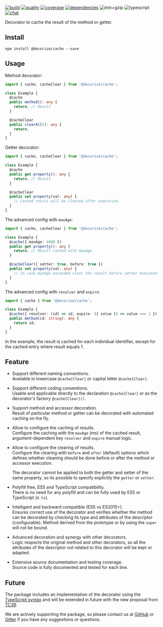 [![build](https://img.shields.io/github/workflow/status/Yokize/decorize/CI/master?style=flat-square&logo=github)](https://github.com/Yokize/decorize/actions)
[![quality](https://img.shields.io/codefactor/grade/github/Yokize/decorize?logo=codefactor&logoColor=white&style=flat-square&label=quality)](https://www.codefactor.io/repository/github/Yokize/decorize)
[![coverage](https://img.shields.io/codacy/coverage/8f0566a3ddca4105aad6ee0585ff5379?style=flat-square&logo=codacy&label=coverage)](https://www.codacy.com/gh/Yokize/decorize?utm_source=github.com&utm_medium=referral&utm_content=Yokize/decorize&utm_campaign=Badge_Coverage)
[![dependencies](https://img.shields.io/librariesio/release/npm/@decorize/cache?style=flat-square&label=dependencies)](https://www.npmjs.com/package/@decorize/cache)
![min+gzip](https://img.shields.io/bundlephobia/minzip/@decorize/cache?style=flat-square&label=min%2Bzip)
![typescript](https://img.shields.io/static/v1?style=flat-square&logo=typescript&color=informational&label&message=3.9)
[![chat](https://img.shields.io/gitter/room/decorize/community?style=flat-square&color=informational&logo=gitter&label)](https://gitter.im/decorize/community)

Decorator to cache the result of the method or getter.

## Install

```shell script
npm install @decorize/cache --save
```

## Usage

Method decorator:

```typescript
import { cache, cacheClear } from '@decorize/cache';

class Example {
  @cache
  public method(): any {
    return; // Result
  }

  @cacheClear
  public clearAll(): any {
    return;
  }
}
```

Getter decorator:

```typescript
import { cache, cacheClear } from '@decorize/cache';

class Example {
  @cache
  public get property(): any {
    return; // Result.
  }

  @cacheClear
  public set property(val: any) {
    // Cached result will be cleared after execution.
  }
}
```

The advanced config with `maxAge`:

```typescript
import { cache, cacheClear } from '@decorize/cache';

class Example {
  @cache({ maxAge: 1000 })
  public get property(): any {
    return; // Result cached with maxAge.
  }

  @cacheClear({ setter: true, before: true })
  public set property(val: any) {
    // In case maxAge exceeded clear the result before setter executed.
  }
}
```

The advanced config with `resolver` and `expire`:

```typescript
import { cache } from '@decorize/cache';

class Example {
  @cache({ resolver: (id) => id, expire: ({ value }) => value === 1 })
  public method(id: string): any {
    return id;
  }
}
```

In the example, the result is cached for each individual identifier, except for the cached entry where result equals 1.

## Feature

- Support different naming conventions.\
  Available in lowercase `@cache[Clear]` or capital letter `@cache[Clear]`.

- Support different coding conventions.\
  Usable and applicable directly to the declaration `@cache[Clear]` or as the decorator's factory `@cache[Clear]()`.

- Support method and accessor decoration.\
  Result of particular method or getter can be decorated with automated caching on the fly.

- Allow to configure the caching of results.\
  Configure the caching with the `maxAge` (ms) of the cached result, argument-dependent key `resolver` and `expire` manual logic.

- Allow to configure the clearing of results.\
  Configure the clearing with `before` and `after` (default) options which defines whether cleaning should be done before or after the method or accessor execution.

  The decorator cannot be applied to both the getter and setter of the same property, so its possible to specify explicitly the `getter` or `setter`.

- Polyfill free, ES5 and TypeScript compatibility.\
  There is no need for any polyfill and can be fully used by ES5 or TypeScript (`d.ts`).

- Intelligent and backward compatible (ES5 vs ES2015+).\
  Ensures correct use of the decorator and verifies whether the method can be decorated by checking its type and attributes of the descriptor (configurable). Method derived from the prototype or by using the `super` will not be bound.

- Advanced decoration and synergy with other decorators.\
  Logic respects the original method and other decorators, so all the attributes of the descriptor not related to this decorator will be kept or adapted.

- Extensive source documentation and testing coverage.\
  Source code is fully documented and tested for each line.

## Future

The package includes an implementation of the decorator using the [TypeScript syntax](https://www.typescriptlang.org/docs/handbook/decorators.html) and will be extended in future with the new proposal from [TC39](https://github.com/tc39/proposal-decorators).

We are actively supporting the package, so please contact us at [GitHub](https://github.com/Yokize/decorize) or [Gitter](https://gitter.im/decorize/community) if you have any suggestions or questions.
